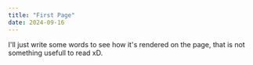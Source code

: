 ```yaml
---
title: "First Page"
date: 2024-09-16
---
```

I'll just write some words to see how it's rendered on the page, that is not something usefull to read xD.
